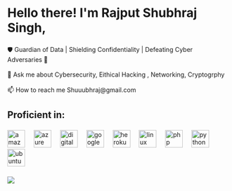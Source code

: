 

###

<h1 align="left">Hello there! I'm Rajput Shubhraj Singh,</h1>

###

<p align="left">🛡️ Guardian of Data | Shielding Confidentiality | Defeating Cyber Adversaries 💂<br><br>💬 Ask me about Cybersecurity, Eithical Hacking , Networking, Cryptogrphy<br><br>📫 How to reach me Shuuubhraj@gmail.com</p>

###

<h2 align="left">Proficient in:</h2>

###

<div align="left">
  <img src="https://cdn.worldvectorlogo.com/logos/amazon-web-services-2.svg" height="40" alt="amazonwebservices logo"  />
  <img width="12" />
  <img src="https://cdn.jsdelivr.net/gh/devicons/devicon/icons/azure/azure-original.svg" height="40" alt="azure logo"  />
  <img width="12" />
  <img src="https://cdn.jsdelivr.net/gh/devicons/devicon/icons/digitalocean/digitalocean-original.svg" height="40" alt="digitalocean logo"  />
  <img width="12" />
  <img src="https://cdn.jsdelivr.net/gh/devicons/devicon/icons/googlecloud/googlecloud-original.svg" height="40" alt="googlecloud logo"  />
  <img width="12" />
  <img src="https://cdn.jsdelivr.net/gh/devicons/devicon/icons/heroku/heroku-original.svg" height="40" alt="heroku logo"  />
  <img width="12" />
  <img src="https://cdn.jsdelivr.net/gh/devicons/devicon/icons/linux/linux-original.svg" height="40" alt="linux logo"  />
  <img width="12" />
  <img src="https://cdn.jsdelivr.net/gh/devicons/devicon/icons/php/php-original.svg" height="40" alt="php logo"  />
  <img width="12" />
  <img src="https://cdn.jsdelivr.net/gh/devicons/devicon/icons/python/python-original.svg" height="40" alt="python logo"  />
  <img width="12" />
  <img src="https://cdn.worldvectorlogo.com/logos/ubuntu-4.svg" height="40" alt="ubuntu logo"  />
</div>

###

<div align="left">
  <img src="https://visitor-badge.laobi.icu/badge?page_id=Shuuubhraj.Shuuubhraj&"  />
</div>

###
